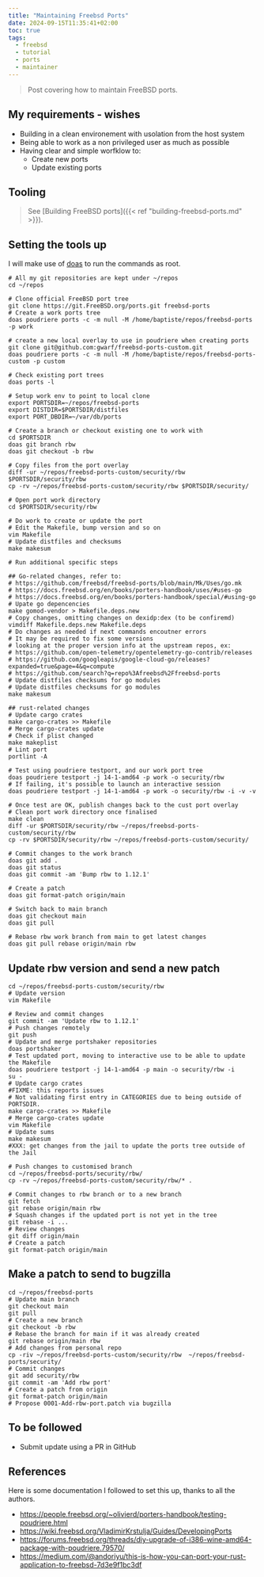 ```yaml
---
title: "Maintaining Freebsd Ports"
date: 2024-09-15T11:35:41+02:00
toc: true
tags:
  - freebsd
  - tutorial
  - ports
  - maintainer
---
```


> Post covering how to maintain FreeBSD ports.

## My requirements - wishes

- Building in a clean environement with usolation from the host system
- Being able to work as a non privileged user as much as possible
- Having clear and simple worfklow to:
  - Create new ports
  - Update existing ports

## Tooling

> See [Building FreeBSD ports]({{< ref "building-freebsd-ports.md" >}}).

## Setting the tools up

I will make use of [doas](https://man.freebsd.org/cgi/man.cgi?query=doas)
to run the commands as root.

```shell
# All my git repositories are kept under ~/repos
cd ~/repos

# Clone official FreeBSD port tree
git clone https://git.FreeBSD.org/ports.git freebsd-ports
# Create a work ports tree
doas poudriere ports -c -m null -M /home/baptiste/repos/freebsd-ports -p work

# create a new local overlay to use in poudriere when creating ports
git clone git@github.com:gwarf/freebsd-ports-custom.git
doas poudriere ports -c -m null -M /home/baptiste/repos/freebsd-ports-custom -p custom

# Check existing port trees
doas ports -l
 
# Setup work env to point to local clone
export PORTSDIR=~/repos/freebsd-ports
export DISTDIR=$PORTSDIR/distfiles
export PORT_DBDIR=~/var/db/ports

# Create a branch or checkout existing one to work with
cd $PORTSDIR
doas git branch rbw
doas git checkout -b rbw

# Copy files from the port overlay
diff -ur ~/repos/freebsd-ports-custom/security/rbw $PORTSDIR/security/rbw
cp -rv ~/repos/freebsd-ports-custom/security/rbw $PORTSDIR/security/

# Open port work directory
cd $PORTSDIR/security/rbw

# Do work to create or update the port
# Edit the Makefile, bump version and so on
vim Makefile
# Update distfiles and checksums
make makesum

# Run additional specific steps

## Go-related changes, refer to:
# https://github.com/freebsd/freebsd-ports/blob/main/Mk/Uses/go.mk
# https://docs.freebsd.org/en/books/porters-handbook/uses/#uses-go
# https://docs.freebsd.org/en/books/porters-handbook/special/#using-go
# Upate go depencencies
make gomod-vendor > Makefile.deps.new
# Copy changes, omitting changes on dexidp:dex (to be confiremd) 
vimdiff Makefile.deps.new Makefile.deps
# Do changes as needed if next commands encoutner errors
# It may be required to fix some versions
# looking at the proper version info at the upstream repos, ex:
# https://github.com/open-telemetry/opentelemetry-go-contrib/releases
# https://github.com/googleapis/google-cloud-go/releases?expanded=true&page=4&q=compute
# https://github.com/search?q=repo%3Afreebsd%2Ffreebsd-ports
# Update distfiles checksums for go modules
# Update distfiles checksums for go modules
make makesum

## rust-related changes
# Update cargo crates
make cargo-crates >> Makefile
# Merge cargo-crates update
# Check if plist changed
make makeplist
# Lint port
portlint -A

# Test using poudriere testport, and our work port tree
doas poudriere testport -j 14-1-amd64 -p work -o security/rbw
# If failing, it's possible to launch an interactive session
doas poudriere testport -j 14-1-amd64 -p work -o security/rbw -i -v -v

# Once test are OK, publish changes back to the cust port overlay
# Clean port work directory once finalised
make clean
diff -ur $PORTSDIR/security/rbw ~/repos/freebsd-ports-custom/security/rbw
cp -rv $PORTSDIR/security/rbw ~/repos/freebsd-ports-custom/security/

# Commit changes to the work branch
doas git add .
doas git status
doas git commit -am 'Bump rbw to 1.12.1'

# Create a patch
doas git format-patch origin/main

# Switch back to main branch
doas git checkout main
doas git pull

# Rebase rbw work branch from main to get latest changes
doas git pull rebase origin/main rbw
```

## Update rbw version and send a new patch

```shell
cd ~/repos/freebsd-ports-custom/security/rbw
# Update version
vim Makefile

# Review and commit changes
git commit -am 'Update rbw to 1.12.1'
# Push changes remotely
git push
# Update and merge portshaker repositories
doas portshaker
# Test updated port, moving to interactive use to be able to update the Makefile
doas poudriere testport -j 14-1-amd64 -p main -o security/rbw -i
su -
# Update cargo crates
#FIXME: this reports issues
# Not validating first entry in CATEGORIES due to being outside of PORTSDIR.
make cargo-crates >> Makefile
# Merge cargo-crates update
vim Makefile
# Update sums
make makesum
#XXX: get changes from the jail to update the ports tree outside of the Jail

# Push changes to customised branch
cd ~/repos/freebsd-ports/security/rbw/
cp -rv ~/repos/freebsd-ports-custom/security/rbw/* .

# Commit changes to rbw branch or to a new branch
git fetch
git rebase origin/main rbw
# Squash changes if the updated port is not yet in the tree
git rebase -i ...
# Review changes
git diff origin/main
# Create a patch
git format-patch origin/main
```

## Make a patch to send to bugzilla

```shell
cd ~/repos/freebsd-ports
# Update main branch
git checkout main
git pull
# Create a new branch
git checkout -b rbw
# Rebase the branch for main if it was already created
git rebase origin/main rbw
# Add changes from personal repo
cp -riv ~/repos/freebsd-ports-custom/security/rbw  ~/repos/freebsd-ports/security/ 
# Commit changes
git add security/rbw
git commit -am 'Add rbw port'
# Create a patch from origin
git format-patch origin/main
# Propose 0001-Add-rbw-port.patch via bugzilla
```

## To be followed

- Submit update using a PR in GitHub

## References

Here is some documentation I followed to set this up, thanks to all the
authors.

- https://people.freebsd.org/~olivierd/porters-handbook/testing-poudriere.html
- https://wiki.freebsd.org/VladimirKrstulja/Guides/DevelopingPorts
- https://forums.freebsd.org/threads/diy-upgrade-of-i386-wine-amd64-package-with-poudriere.79570/
- https://medium.com/@andoriyu/this-is-how-you-can-port-your-rust-application-to-freebsd-7d3e9f1bc3df
